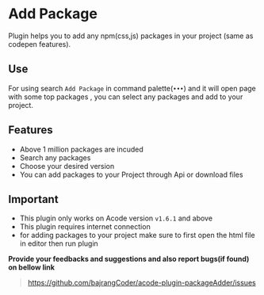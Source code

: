 # Add Package
Plugin helps you to add any npm(css,js) packages in your project (same as codepen features).

## Use
For using search `Add Package` in command palette(`•••`) and it will open page with some top packages
, you can select any packages and add to your project.

## Features
- Above 1 million packages are incuded
- Search any packages
- Choose your desired version
- You can add packages to your Project through Api or download files

## Important
* This plugin only works on Acode version `v1.6.1` and above
* This plugin requires internet connection
* for adding packages to your project make sure to first open the html file in editor then run plugin

**Provide your feedbacks and suggestions and also report bugs(if found) on bellow link**
> https://github.com/bajrangCoder/acode-plugin-packageAdder/issues